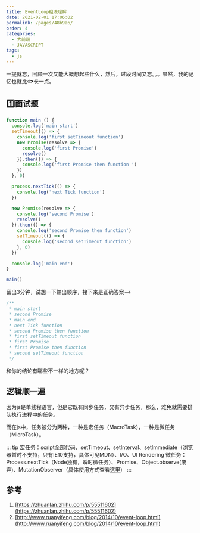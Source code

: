 ```yaml
---
title: EventLoop粗浅理解
date: 2021-02-01 17:06:02
permalink: /pages/48b9a6/
order: 4
categories:
  - 大前端
  - JAVASCRIPT
tags:
  - js
---
```


一提就忘，回顾一次又能大概想起些什么，然后，过段时间又忘。。。果然，我的记忆也就比:fish:长一点。

## :one:面试题

```js
function main () {
  console.log('main start')
  setTimeout(() => {
    console.log('first setTimeout function')
    new Promise(resolve => {
      console.log('first Promise')
      resolve()
    }).then(() => {
      console.log('first Promise then function ')
    })
  }, 0)

  process.nextTick(() => {
    console.log('next Tick function')
  })

  new Promise(resolve => {
    console.log('second Promise')
    resolve()
  }).then(() => {
    console.log('second Promise then function')
    setTimeout(() => {
      console.log('second setTimeout function')
    }, 0)
  })

  console.log('main end')
}

main()
```

留出3分钟，试想一下输出顺序，接下来是正确答案-->

```js
/**
 * main start
 * second Promise
 * main end
 * next Tick function
 * second Promise then function
 * first setTimeout function
 * first Promise
 * first Promise then function 
 * second setTimeout function
 */
```

和你的结论有哪些不一样的地方呢？

## 逻辑顺一遍

因为js是单线程语言，但是它既有同步任务，又有异步任务，那么，难免就需要排队执行进程中的任务。

而在js中，任务被分为两种，一种是宏任务（MacroTask），一种是微任务（MicroTask）。

::: tip
宏任务：script全部代码、setTimeout、setInterval、setImmediate（浏览器暂时不支持，只有IE10支持，具体可见MDN）、I/O、UI Rendering
微任务：Process.nextTick（Node独有，瞬时微任务）、Promise、Object.observe(废弃)、MutationObserver（具体使用方式查看[这里](https://javascript.ruanyifeng.com/dom/mutationobserver.html)）
:::

## 参考

1. [https://zhuanlan.zhihu.com/p/55511602](https://zhuanlan.zhihu.com/p/55511602)
2. [http://www.ruanyifeng.com/blog/2014/10/event-loop.html](http://www.ruanyifeng.com/blog/2014/10/event-loop.html)